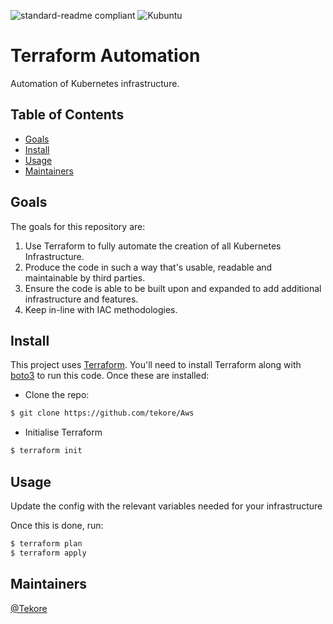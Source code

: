 ![standard-readme compliant](https://img.shields.io/badge/Terraform-6B42BC?style=for-the-badge&logo=terraform&logoColor=white) ![Kubuntu](https://img.shields.io/badge/-KUbuntu-%230079C1?style=for-the-badge&logo=kubuntu&logoColor=white)

# Terraform Automation

Automation of Kubernetes infrastructure.

## Table of Contents
- [Goals](#Goals)
- [Install](#Install)
- [Usage](#Usage)
- [Maintainers](#Maintainers)

## Goals
The goals for this repository are:

1. Use Terraform to fully automate the creation of all Kubernetes Infrastructure.
2. Produce the code in such a way that's usable, readable and maintainable by third parties.
3. Ensure the code is able to be built upon and expanded to add additional infrastructure and features.
4. Keep in-line with IAC methodologies.

## Install
This project uses [Terraform](https://www.terraform.io/). You'll need to install Terraform along with [boto3](https://boto3.amazonaws.com/v1/documentation/api/latest/guide/quickstart.html) to run this code. Once these are installed:
- Clone the repo:
```sh
$ git clone https://github.com/tekore/Aws
```

- Initialise Terraform
```sh
$ terraform init
```

## Usage
Update the config with the relevant variables needed for your infrastructure

Once this is done, run:
```sh
$ terraform plan 
$ terraform apply
```

## Maintainers
[@Tekore](https://github.com/tekore)
